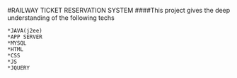 #RAILWAY TICKET RESERVATION SYSTEM
####This project gives the deep understanding of the following techs
~~~
*JAVA(j2ee)
*APP SERVER
*MYSQL
*HTML
*CSS
*JS
*JQUERY
~~~

